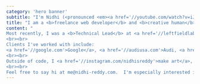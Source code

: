 ```yaml
---
category: 'hero banner'
subtitle: "I'm Nidhi (<pronounced <em><a href='//youtube.com/watch?v=iJlF4Y_EMUI'>nid-thee</a></em>)"
title: "I am a <b>freelance web developer</b> and <b>creative human</b><br>who specializes in front-end development."
content: "
Most recently, I was a <b>Technical Lead</b> at <a href='//leftfieldlabs.com'>Left Field Labs</a>, where I led a small team dedicated to Google's developer-focused websites and applications.
<br><br>
Clients I've worked with include:
<a href='//google.com'>Google</a>, <a href='//audiusa.com'>Audi, <a href='//firebase.com'>Firebase</a>, <a href='//tensorflow.org'>TensorFlow</a>, <a href='//fastlane.tools'>Fastlane</a>, and more.
<br><br>
Outside of code, I <a href='//instagram.com/nidhisreddy'>make art</a>, write, yell about politics, play board games, and have most recently gotten obsessed with cats (not the musical).
<br><br>
Feel free to say hi at me@nidhi-reddy.com.  I'm especially interested in working with organizations who are helping solve real-world problems, so please reach out."
---
```

